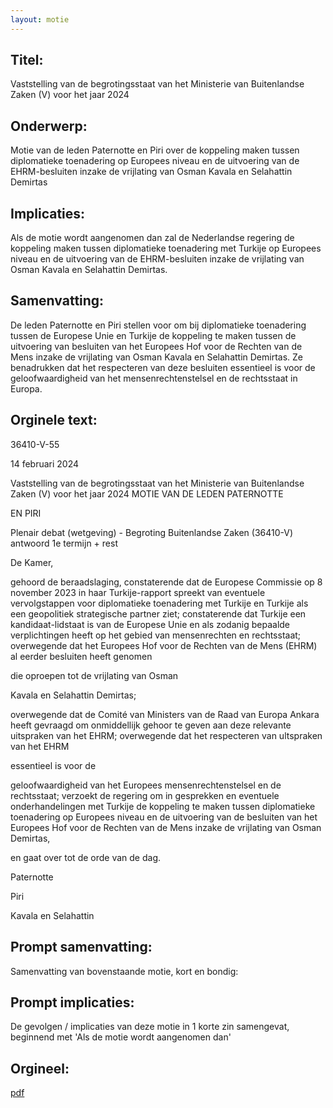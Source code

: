 ```yaml
---
layout: motie
---
```

## Titel:
Vaststelling van de begrotingsstaat van het Ministerie van Buitenlandse Zaken (V) voor het jaar 2024
## Onderwerp:
Motie van de leden Paternotte en Piri over de koppeling maken tussen diplomatieke toenadering op Europees niveau en de uitvoering van de EHRM-besluiten inzake de vrijlating van Osman Kavala en Selahattin Demirtas 
## Implicaties:
Als de motie wordt aangenomen dan zal de Nederlandse regering de koppeling maken tussen diplomatieke toenadering met Turkije op Europees niveau en de uitvoering van de EHRM-besluiten inzake de vrijlating van Osman Kavala en Selahattin Demirtas.
## Samenvatting:
De leden Paternotte en Piri stellen voor om bij diplomatieke toenadering tussen de Europese Unie en Turkije de koppeling te maken tussen de uitvoering van besluiten van het Europees Hof voor de Rechten van de Mens inzake de vrijlating van Osman Kavala en Selahattin Demirtas. Ze benadrukken dat het respecteren van deze besluiten essentieel is voor de geloofwaardigheid van het mensenrechtenstelsel en de rechtsstaat in Europa.
## Orginele text:


36410-V-55

14 februari 2024

Vaststelling van de begrotingsstaat van het Ministerie van Buitenlandse Zaken (V) voor het jaar 2024
MOTIE VAN DE LEDEN PATERNOTTE

EN PIRI

Plenair debat (wetgeving) - Begroting Buitenlandse Zaken (36410-V) antwoord 1e termijn + rest

De Kamer,

gehoord de beraadslaging,
constaterende dat de Europese Commissie op 8 november 2023 in haar Turkije-rapport spreekt van
eventuele vervolgstappen voor diplomatieke toenadering met Turkije en Turkije als een geopolitiek
strategische partner ziet;
constaterende dat Turkije een kandidaat-lidstaat is van de Europese Unie en als zodanig bepaalde
verplichtingen heeft op het gebied van mensenrechten en rechtsstaat;
overwegende dat het Europees Hof voor de Rechten van de Mens (EHRM) al eerder besluiten heeft
genomen

die oproepen tot de vrijlating van Osman

Kavala en Selahattin Demirtas;

overwegende dat de Comité van Ministers van de Raad van Europa Ankara heeft gevraagd om
onmiddellijk gehoor te geven aan deze relevante uitspraken van het EHRM;
overwegende dat het respecteren van ultspraken van het EHRM

essentieel is voor de

geloofwaardigheid van het Europees mensenrechtenstelsel en de rechtsstaat;
verzoekt de regering om in gesprekken en eventuele onderhandelingen met Turkije de koppeling te
maken tussen diplomatieke toenadering op Europees niveau en de uitvoering van de besluiten van
het Europees Hof voor de Rechten van de Mens inzake de vrijlating van Osman
Demirtas,

en gaat over tot de orde van de dag.

Paternotte

Piri

Kavala en Selahattin


## Prompt samenvatting:
Samenvatting van bovenstaande motie, kort en bondig:


## Prompt implicaties:
De gevolgen / implicaties van deze motie in 1 korte zin samengevat, beginnend met 'Als de motie wordt aangenomen dan' 

## Orgineel:
[pdf](https://gegevensmagazijn.tweedekamer.nl/OData/v4/2.0/Document(5d45551c-e134-4a90-82c9-9fad56829b48)/resource)
